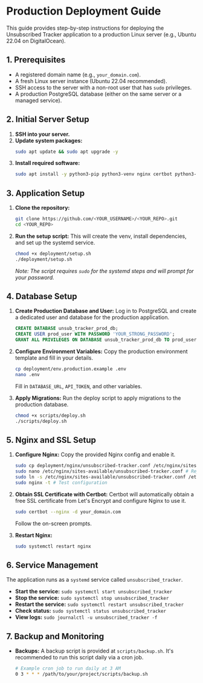 # Production Deployment Guide

This guide provides step-by-step instructions for deploying the Unsubscribed Tracker application to a production Linux server (e.g., Ubuntu 22.04 on DigitalOcean).

## 1. Prerequisites

- A registered domain name (e.g., `your_domain.com`).
- A fresh Linux server instance (Ubuntu 22.04 recommended).
- SSH access to the server with a non-root user that has `sudo` privileges.
- A production PostgreSQL database (either on the same server or a managed service).

## 2. Initial Server Setup

1.  **SSH into your server.**
2.  **Update system packages:**
    ```bash
    sudo apt update && sudo apt upgrade -y
    ```
3.  **Install required software:**
    ```bash
    sudo apt install -y python3-pip python3-venv nginx certbot python3-certbot-nginx git
    ```

## 3. Application Setup

1.  **Clone the repository:**
    ```bash
    git clone https://github.com/<YOUR_USERNAME>/<YOUR_REPO>.git
    cd <YOUR_REPO>
    ```

2.  **Run the setup script:** This will create the venv, install dependencies, and set up the systemd service.
    ```bash
    chmod +x deployment/setup.sh
    ./deployment/setup.sh
    ```
    *Note: The script requires `sudo` for the systemd steps and will prompt for your password.*

## 4. Database Setup

1.  **Create Production Database and User:**
    Log in to PostgreSQL and create a dedicated user and database for the production application.
    ```sql
    CREATE DATABASE unsub_tracker_prod_db;
    CREATE USER prod_user WITH PASSWORD 'YOUR_STRONG_PASSWORD';
    GRANT ALL PRIVILEGES ON DATABASE unsub_tracker_prod_db TO prod_user;
    ```

2.  **Configure Environment Variables:**
    Copy the production environment template and fill in your details.
    ```bash
    cp deployment/env.production.example .env
    nano .env
    ```
    Fill in `DATABASE_URL`, `API_TOKEN`, and other variables.

3.  **Apply Migrations:**
    Run the deploy script to apply migrations to the production database.
    ```bash
    chmod +x scripts/deploy.sh
    ./scripts/deploy.sh
    ```

## 5. Nginx and SSL Setup

1.  **Configure Nginx:**
    Copy the provided Nginx config and enable it.
    ```bash
    sudo cp deployment/nginx/unsubscribed-tracker.conf /etc/nginx/sites-available/
    sudo nano /etc/nginx/sites-available/unsubscribed-tracker.conf # Replace your_domain.com
    sudo ln -s /etc/nginx/sites-available/unsubscribed-tracker.conf /etc/nginx/sites-enabled/
    sudo nginx -t # Test configuration
    ```

2.  **Obtain SSL Certificate with Certbot:**
    Certbot will automatically obtain a free SSL certificate from Let's Encrypt and configure Nginx to use it.
    ```bash
    sudo certbot --nginx -d your_domain.com
    ```
    Follow the on-screen prompts.

3.  **Restart Nginx:**
    ```bash
    sudo systemctl restart nginx
    ```

## 6. Service Management

The application runs as a `systemd` service called `unsubscribed_tracker`.

- **Start the service:** `sudo systemctl start unsubscribed_tracker`
- **Stop the service:** `sudo systemctl stop unsubscribed_tracker`
- **Restart the service:** `sudo systemctl restart unsubscribed_tracker`
- **Check status:** `sudo systemctl status unsubscribed_tracker`
- **View logs:** `sudo journalctl -u unsubscribed_tracker -f`

## 7. Backup and Monitoring

- **Backups:** A backup script is provided at `scripts/backup.sh`. It's recommended to run this script daily via a cron job.
  ```bash
  # Example cron job to run daily at 3 AM
  0 3 * * * /path/to/your/project/scripts/backup.sh
  ```
